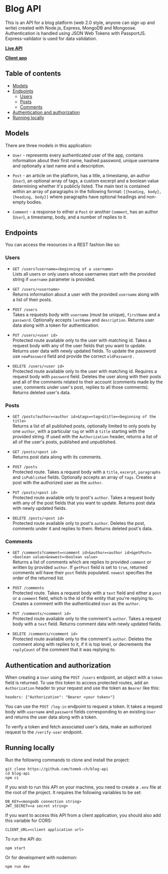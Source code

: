 # Blog API

This is an API for a blog platform (web 2.0 style, anyone can sign up and write) created with Node.js, Express, MongoDB and Mongoose. Authentication is handled using JSON Web Tokens with PassportJS. Express-validator is used for data validation.

**[Live API](https://main-blog-ap-wueawfbgfpl1r7cs-gtw.qovery.io/posts)**

**[Client app](https://github.com/tomek-ch/blog-client)**

## Table of contents

- [Models](#models)
- [Endpoints](#endpoints)
	- [Users](#users)
	- [Posts](#posts)
	- [Comments](#comments)
- [Authentication and authorization](#authentication-and-authorization)
- [Running locally](#running-locally)


## Models

There are three models in this application:

- `User` - represents every authenticated user of the app, contains information about their first name, hashed password, unique username and optionally a last name and a description.

- `Post` - an article on the platform, has a title, a timestamp, an author (`User`), an optional array of tags, a custom excerpt and a boolean value determining whether it's publicly listed. The main text is contained within an array of paragraphs in the following format: `[{heading, body}, {heading, body}]` where paragraphs have optional headings and non-empty bodies.

- `Comment` - a response to either a `Post` or another `Comment`, has an author (`User`), a timestamp, body, and a number of replies to it.


## Endpoints

You can access the resources in a REST fashion like so:

### Users

- `GET /users?username=<beginning of a username>`\
Lists all users or only users whose usernames start with the provided string if `username` parameter is provided.

- `GET /users/<username>`\
Returns information about a user with the provided `username` along with a list of their posts.

- `POST /users`\
Takes a requests body with `username` (must be unique), `firstName` and a `password`. Optionally accepts `lastName` and `description`. Returns user data along with a token for authentication.

- `PUT /users/<user id>`\
Protected route available only to the user with matching id. Takes a request body with any of the user fields that you want to update. Returns user data with newly updated fields. To update the password use `newPassword` field and provide the correct `oldPassword` .

- `DELETE /users/<user id>`\
Protected route available only to the user with matching id. Requires a request body  with `password` field. Deletes the user along with their posts and all of the comments related to their account (comments made by the user, comments under user's post, replies to all those comments). Returns deleted user's data.

### Posts

- `GET /posts?author=<author id>&tags=<tag>&title=<beginning of the title>`\
Returns a list of all published posts, optionally limited to only posts by one `author`, with a particular `tag` or with a `title` starting with the provided string. If used with the `Authorization` header, returns a list of all of the user's posts, published and unpublished.

- `GET /posts/<post id>`\
Returns post data along with its comments.

- `POST /posts`\
Protected route. Takes a request body with a `title`, `excerpt`, `paragraphs` and `isPublished` fields. Optionally accepts an array of `tags`. Creates a post with the authorized user as the `author`.

- `PUT /posts/<post id>`\
Protected route available only to post's `author`. Takes a request body with any of the post fields that you want to update. Returns post data with newly updated fields.

- `DELETE /posts/<post id>`\
Protected route available only to post's `author`. Deletes the post, comments under it and replies to them. Returns deleted post's data.

### Comments

- `GET /comments?comment=<comment id>&author=<author id>&getPost=<boolean value>&newest=<boolean value>`\
Returns a list of comments which are replies to provided `comment` or written by provided `author`.  If `getPost` field is set to `true`, returned comments will have their `post` fields populated. `newest` specifies the order of the returned list.

- `POST /comments`\
Protected route. Takes a request body with a `text` field and either a `post` or a `comment` field, which is the id of the entity that you're replying to. Creates a comment with the authenticated `User` as the `author`.

- `PUT /comments/<comment id>`\
Protected route available only to the comment's `author`. Takes a request body with a `text` field. Returns comment data with newly updated fields.

- `DELETE /comments/<comment id>`\
Protected route available only to the comment's `author`.  Deletes the comment along with replies to it, if it is top level, or decrements the `replyCount` of the comment that it was replying to.

## Authentication and authorization

When creating a `User` using the `POST /users` endpoint, an object with a `token` field is returned. To use this token to access protected routes, add an `Authorization` header to your request and use the token as `Bearer` like this:

`headers: {"Authorization": "Bearer <your token>"}`

You can use the `POST /log-in` endpoint to request a token. It takes a request body with `username` and `password` fields corresponding to an existing `User` and returns the user data along with a token.

To verify a token and fetch associated user's data, make an authorized request to the `/verify-user` endpoint.

## Running locally

Run the following commands to clone and install the project:

`git clone https://github.com/tomek-ch/blog-api`
<br>
`cd blog-api`
<br>
`npm ci`

If you wish to run this API on your machine, you need to create a `.env` file at the root of the project. It requires the following variables to be set:

`DB_KEY=<mongodb connection string>`
<br>
`JWT_SECRET=<a secret string>`

If you want to access this API from a client application, you should also add this variable for CORS:

`CLIENT_URL=<client application url>`

To run the API do:

`npm start`

Or for development with nodemon:

`npm run dev`